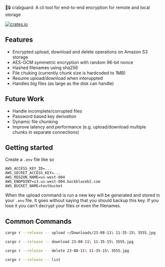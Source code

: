 🦀🔒 crabguard: A cli tool for end-to-end encryption for remote and local storage

[![crates.io](https://buildstats.info/crate/crabguard)](https://crates.io/crates/crabguard)

## Features
- Encrypted upload, download and delete operations on Amazon S3 storage
- AES-GCM symmetric encryption with random 96-bit nonce
- Hashed filenames using sha256
- File chuking (currently chunk size is hardcoded to 1MB)
- Resume upload/download when interuppted
- Handles big files (as large as the disk can handle)

## Future Work
- Handle incomplete/corrupted files
- Password based key derivation
- Dynamic file chunking
- Improve latency and performance (e.g. upload/download multiple chunks in separate connections)

## Getting started
Create a `.env` file like so

```
AWS_ACCESS_KEY_ID=...
AWS_SECRET_ACCESS_KEY=...
AWS_REGION_NAME=us-west-004
AWS_ENDPOINT=s3.us-west-004.backblazeb2.com
AWS_BUCKET_NAME=testbucket
```

When the upload command is run a new key will be generated and stored in your `.env` file. It goes without saying that you should backup this key. If you lose it you can't decrypt your files or even the filenames. 

## Common Commands

```bash
cargo r --release -- upload ~/Downloads/23-08-11\ 11-35-15\ 3555.jpg
```

```bash
cargo r --release -- download 23-08-11\ 11-35-15\ 3555.jpg
```

```bash
cargo r --release -- delete 23-08-11\ 11-35-15\ 3555.jpg
```

```bash
cargo r --release -- list
```
